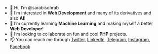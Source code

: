 - 👋 Hi, I’m @sarabisohrab
- 👀 I’m interested in **Web Development** and many of its derivatives and also **AI**!
- 🌱 I’m currently learning **Machine Learning** and making myself a better **Web Developer**!
- 💞️ I’m looking to collaborate on fun and cool **PHP** projects.
- 📫 You can reach me through [Twitter](https://twitter.com/sarabisohrab), [LinkedIn](https://www.linkedin.com/in/sarabisohrab/), [Telegram](https://sarabisohrab.t.me), [Instagram](https://instagram.com/), [Facebook](https://www.facebook.com/sarabisohrab/)

<!---
sarabisohrab/sarabisohrab is a ✨ special ✨ repository because its `README.md` (this file) appears on your GitHub profile.
You can click the Preview link to take a look at your changes.
--->
